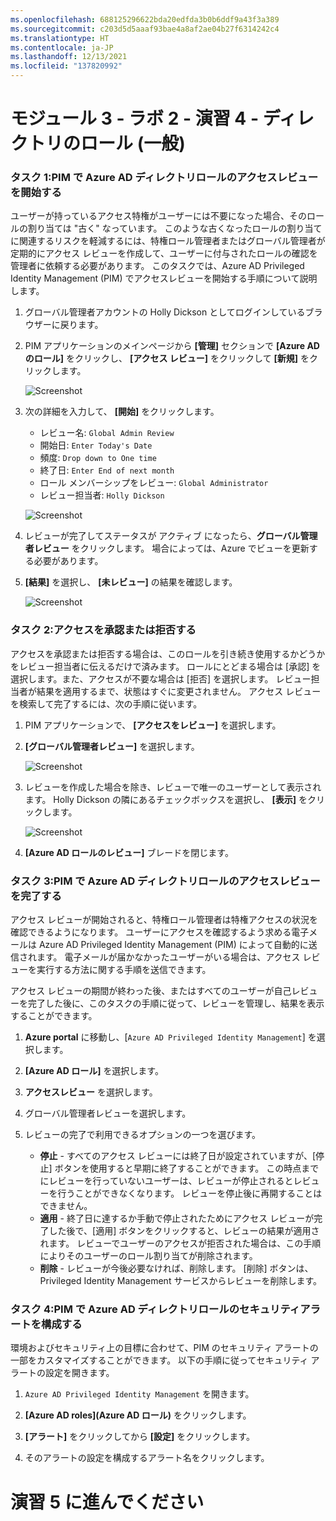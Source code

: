 ```yaml
---
ms.openlocfilehash: 688125296622bda20edfda3b0b6ddf9a43f3a389
ms.sourcegitcommit: c203d5d5aaaf93bae4a8af2ae04b27f6314242c4
ms.translationtype: HT
ms.contentlocale: ja-JP
ms.lasthandoff: 12/13/2021
ms.locfileid: "137820992"
---
```

# <a name="module-3---lab-2---exercise-4---directory-roles-general"></a>モジュール 3 - ラボ 2 - 演習 4 - ディレクトリのロール (一般)


### <a name="task-1-start-an-access-review-for-azure-ad-directory-roles-in-pim"></a>タスク 1:PIM で Azure AD ディレクトリロールのアクセスレビューを開始する


ユーザーが持っているアクセス特権がユーザーには不要になった場合、そのロールの割り当ては "古く" なっています。 このような古くなったロールの割り当てに関連するリスクを軽減するには、特権ロール管理者またはグローバル管理者が定期的にアクセス レビューを作成して、ユーザーに付与されたロールの確認を管理者に依頼する必要があります。 このタスクでは、Azure AD Privileged Identity Management (PIM) でアクセスレビューを開始する手順について説明します。


1.  グローバル管理者アカウントの Holly Dickson としてログインしているブラウザーに戻ります。

1.  PIM アプリケーションのメインページから **[管理]** セクションで **[Azure AD のロール]** をクリックし、 **[アクセス レビュー]** をクリックして **[新規]** をクリックします。

     ![Screenshot](../Media/1704b3b2-05a7-47c8-a3e3-20ba6546b9d6.png)

1.  次の詳細を入力して、 **[開始]** をクリックします。

      - レビュー名:  `Global Admin Review`
      - 開始日:  `Enter Today's Date` 
      - 頻度: `Drop down to One time`
      - 終了日:  `Enter End of next month`
      - ロール メンバーシップをレビュー:  `Global Administrator`
      - レビュー担当者:  `Holly Dickson`
 
 
     ![Screenshot](../Media/84274ed2-be53-4b3f-853a-c85f0dcfeab2.png)
 
1.  レビューが完了してステータスが アクティブ になったら、**グローバル管理者レビュー** をクリックします。 場合によっては、Azure でビューを更新する必要があります。

1.  **[結果]** を選択し、 **[未レビュー]** の結果を確認します。

     ![Screenshot](../Media/04c32a26-be67-48dd-bf3d-7b60e81e2fff.png)

### <a name="task-2-approve-or-deny-access"></a>タスク 2:アクセスを承認または拒否する


アクセスを承認または拒否する場合は、このロールを引き続き使用するかどうかをレビュー担当者に伝えるだけで済みます。 ロールにとどまる場合は [承認] を選択します。また、アクセスが不要な場合は [拒否] を選択します。 レビュー担当者が結果を適用するまで、状態はすぐに変更されません。 アクセス レビューを検索して完了するには、次の手順に従います。


1.  PIM アプリケーションで、 **[アクセスをレビュー]** を選択します。 

2.  **[グローバル管理者レビュー]** を選択します。

     ![Screenshot](../Media/3f5a8e6a-05a7-4cc0-96ea-d1a10d23c38f.png)

3.  レビューを作成した場合を除き、レビューで唯一のユーザーとして表示されます。 Holly Dickson の隣にあるチェックボックスを選択し、 **[表示]** をクリックします。

     ![Screenshot](../Media/081d9886-8482-4d62-827c-68eb380c00a0.png)

5.  **[Azure AD ロールのレビュー]** ブレードを閉じます。

### <a name="task-3-complete-an-access-review-for-azure-ad-directory-roles-in-pim"></a>タスク 3:PIM で Azure AD ディレクトリロールのアクセスレビューを完了する


アクセス レビューが開始されると、特権ロール管理者は特権アクセスの状況を確認できるようになります。 ユーザーにアクセスを確認するよう求める電子メールは Azure AD Privileged Identity Management (PIM) によって自動的に送信されます。 電子メールが届かなかったユーザーがいる場合は、アクセス レビューを実行する方法に関する手順を送信できます。

アクセス レビューの期間が終わった後、またはすべてのユーザーが自己レビューを完了した後に、このタスクの手順に従って、レビューを管理し、結果を表示することができます。



1. **Azure portal** に移動し、[`Azure AD Privileged Identity Management`] を選択します。

1. **[Azure AD ロール]** を選択します。

2. **アクセスレビュー** を選択します。

3. グローバル管理者レビューを選択します。 

4. レビューの完了で利用できるオプションの一つを選びます。
     - **停止** - すべてのアクセス レビューには終了日が設定されていますが、[停止] ボタンを使用すると早期に終了することができます。 この時点までにレビューを行っていないユーザーは、レビューが停止されるとレビューを行うことができなくなります。 レビューを停止後に再開することはできません。
     - **適用** - 終了日に達するか手動で停止されたためにアクセス レビューが完了した後で、[適用] ボタンをクリックすると、レビューの結果が適用されます。 レビューでユーザーのアクセスが拒否された場合は、この手順によりそのユーザーのロール割り当てが削除されます。
     - **削除** - レビューが今後必要なければ、削除します。 [削除] ボタンは、Privileged Identity Management サービスからレビューを削除します。


### <a name="task-4-configure-security-alerts-for-azure-ad-directory-roles-in-pim"></a>タスク 4:PIM で Azure AD ディレクトリロールのセキュリティアラートを構成する


環境およびセキュリティ上の目標に合わせて、PIM のセキュリティ アラートの一部をカスタマイズすることができます。 以下の手順に従ってセキュリティ アラートの設定を開きます。



1.  `Azure AD Privileged Identity Management` を開きます。

1.  **[Azure AD roles]\(Azure AD ロール)** をクリックします。

1.  **[アラート]** をクリックしてから **[設定]** をクリックします。

1.  そのアラートの設定を構成するアラート名をクリックします。


# <a name="continue-to-exercise-5"></a>演習 5 に進んでください
